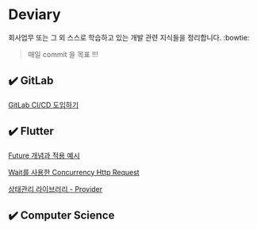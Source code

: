 # Deviary
회사업무 또는 그 외 스스로 학습하고 있는 개발 관련 지식들을 정리합니다. :bowtie:
> 매일 commit 을 목표 !!! 

## :heavy_check_mark: GitLab
[GitLab CI/CD 도입하기](GitLab/GitlabRunner.md)


## :heavy_check_mark: Flutter
[Future 개념과 적용 예시](Flutter/Future.md)

[Wait를 사용한 Concurrency Http Request](Flutter/Http-parallel-async-request.md)

[상태관리 라이브러리 - Provider](Flutter/Provider.md)

## :heavy_check_mark: Computer Science
